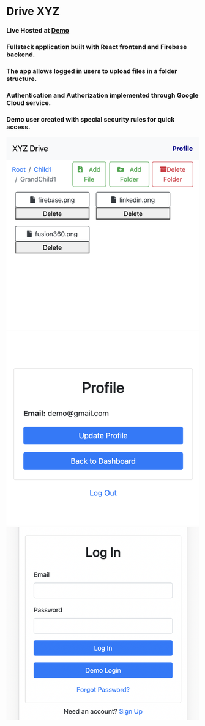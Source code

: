 # Drive XYZ
### Live Hosted at [Demo](https://drive-xyz.netlify.app/)
### Fullstack application built with React frontend and Firebase backend.
### The app allows logged in users to upload files in a folder structure.
### Authentication and Authorization implemented through Google Cloud service.
### Demo user created with special security rules for quick access.
![drive](drive-xyz.png)
![profile](demo2.png)
![login](demo3.png)
